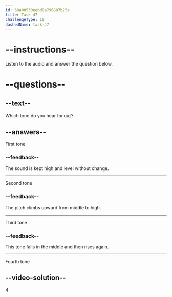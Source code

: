 ```yaml
---
id: 68a00530eebd0a796887b25a
title: Task 47
challengeType: 19
dashedName: task-47
---
```


<!-- (Audio) A: uài -->

# --instructions--

Listen to the audio and answer the question below.

# --questions--

## --text--

Which tone do you hear for `uai`?

## --answers--

First tone

### --feedback--

The sound is kept high and level without change.

---

Second tone

### --feedback--

The pitch climbs upward from middle to high.

---

Third tone

### --feedback--

This tone falls in the middle and then rises again.

---

Fourth tone

## --video-solution--

4
